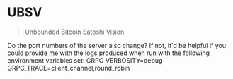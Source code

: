 # UBSV
> Unbounded Bitcoin Satoshi Vision

Do the port numbers of the server also change? If not, it'd be helpful if you could provide me with the logs produced when run with the following environment variables set: GRPC_VERBOSITY=debug GRPC_TRACE=client_channel,round_robin
